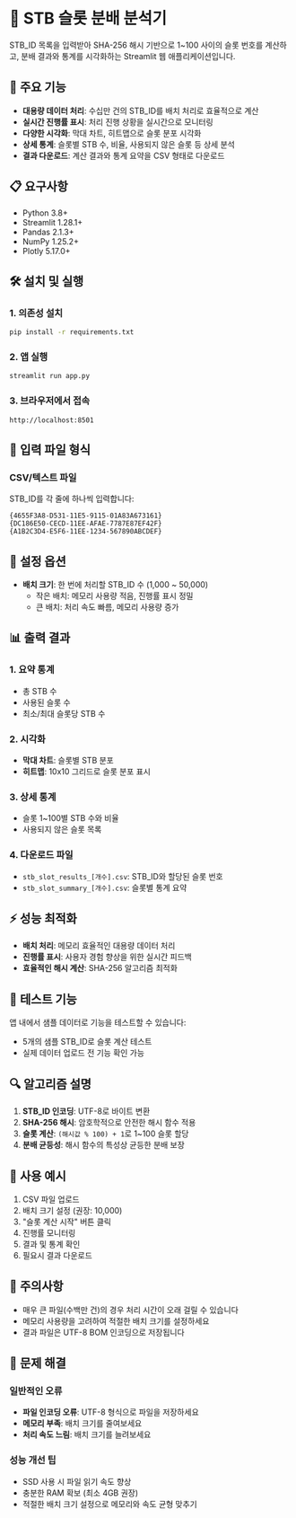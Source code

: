 # 📡 STB 슬롯 분배 분석기

STB_ID 목록을 입력받아 SHA-256 해시 기반으로 1~100 사이의 슬롯 번호를 계산하고, 분배 결과와 통계를 시각화하는 Streamlit 웹 애플리케이션입니다.

## 🚀 주요 기능

- **대용량 데이터 처리**: 수십만 건의 STB_ID를 배치 처리로 효율적으로 계산
- **실시간 진행률 표시**: 처리 진행 상황을 실시간으로 모니터링
- **다양한 시각화**: 막대 차트, 히트맵으로 슬롯 분포 시각화
- **상세 통계**: 슬롯별 STB 수, 비율, 사용되지 않은 슬롯 등 상세 분석
- **결과 다운로드**: 계산 결과와 통계 요약을 CSV 형태로 다운로드

## 📋 요구사항

- Python 3.8+
- Streamlit 1.28.1+
- Pandas 2.1.3+
- NumPy 1.25.2+
- Plotly 5.17.0+

## 🛠️ 설치 및 실행

### 1. 의존성 설치
```bash
pip install -r requirements.txt
```

### 2. 앱 실행
```bash
streamlit run app.py
```

### 3. 브라우저에서 접속
```
http://localhost:8501
```

## 📁 입력 파일 형식

### CSV/텍스트 파일
STB_ID를 각 줄에 하나씩 입력합니다:

```
{4655F3A8-D531-11E5-9115-01A83A673161}
{DC186E50-CECD-11EE-AFAE-7787E87EF42F}
{A1B2C3D4-E5F6-11EE-1234-567890ABCDEF}
```

## 🔧 설정 옵션

- **배치 크기**: 한 번에 처리할 STB_ID 수 (1,000 ~ 50,000)
  - 작은 배치: 메모리 사용량 적음, 진행률 표시 정밀
  - 큰 배치: 처리 속도 빠름, 메모리 사용량 증가

## 📊 출력 결과

### 1. 요약 통계
- 총 STB 수
- 사용된 슬롯 수
- 최소/최대 슬롯당 STB 수

### 2. 시각화
- **막대 차트**: 슬롯별 STB 분포
- **히트맵**: 10x10 그리드로 슬롯 분포 표시

### 3. 상세 통계
- 슬롯 1~100별 STB 수와 비율
- 사용되지 않은 슬롯 목록

### 4. 다운로드 파일
- `stb_slot_results_[개수].csv`: STB_ID와 할당된 슬롯 번호
- `stb_slot_summary_[개수].csv`: 슬롯별 통계 요약

## ⚡ 성능 최적화

- **배치 처리**: 메모리 효율적인 대용량 데이터 처리
- **진행률 표시**: 사용자 경험 향상을 위한 실시간 피드백
- **효율적인 해시 계산**: SHA-256 알고리즘 최적화

## 🧪 테스트 기능

앱 내에서 샘플 데이터로 기능을 테스트할 수 있습니다:
- 5개의 샘플 STB_ID로 슬롯 계산 테스트
- 실제 데이터 업로드 전 기능 확인 가능

## 🔍 알고리즘 설명

1. **STB_ID 인코딩**: UTF-8로 바이트 변환
2. **SHA-256 해시**: 암호학적으로 안전한 해시 함수 적용
3. **슬롯 계산**: `(해시값 % 100) + 1`로 1~100 슬롯 할당
4. **분배 균등성**: 해시 함수의 특성상 균등한 분배 보장

## 📝 사용 예시

1. CSV 파일 업로드
2. 배치 크기 설정 (권장: 10,000)
3. "슬롯 계산 시작" 버튼 클릭
4. 진행률 모니터링
5. 결과 및 통계 확인
6. 필요시 결과 다운로드

## 🚨 주의사항

- 매우 큰 파일(수백만 건)의 경우 처리 시간이 오래 걸릴 수 있습니다
- 메모리 사용량을 고려하여 적절한 배치 크기를 설정하세요
- 결과 파일은 UTF-8 BOM 인코딩으로 저장됩니다

## 🤝 문제 해결

### 일반적인 오류
- **파일 인코딩 오류**: UTF-8 형식으로 파일을 저장하세요
- **메모리 부족**: 배치 크기를 줄여보세요
- **처리 속도 느림**: 배치 크기를 늘려보세요

### 성능 개선 팁
- SSD 사용 시 파일 읽기 속도 향상
- 충분한 RAM 확보 (최소 4GB 권장)
- 적절한 배치 크기 설정으로 메모리와 속도 균형 맞추기
